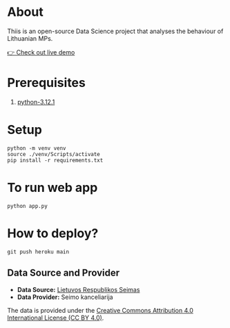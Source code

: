 # About

Thiis is an open-source Data Science project that analyses the behaviour of Lithuanian MPs.

[👉 Check out live demo](http://renkuprotingai.lt/)

# Prerequisites

1. [python-3.12.1](https://www.python.org/downloads/release/python-3121/)

# Setup

```
python -m venv venv
source ./venv/Scripts/activate
pip install -r requirements.txt
```

# To run web app
```
python app.py
```

# How to deploy?
```
git push heroku main
```


## Data Source and Provider

- **Data Source:** [Lietuvos Respublikos Seimas](http://www.lrs.lt)
- **Data Provider:** Seimo kanceliarija

The data is provided under the [Creative Commons Attribution 4.0 International License (CC BY 4.0)](https://creativecommons.org/licenses/by/4.0/).
